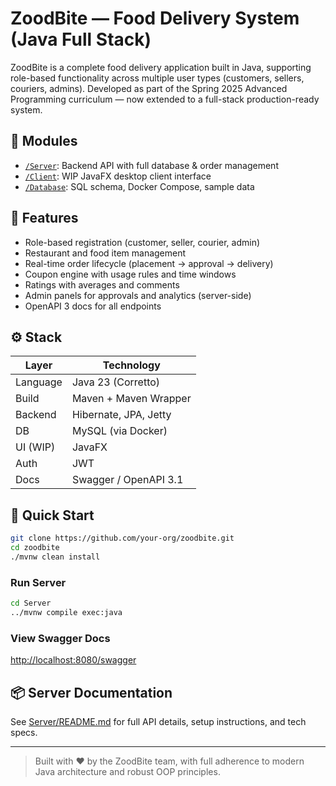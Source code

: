 # ZoodBite — Food Delivery System (Java Full Stack)

ZoodBite is a complete food delivery application built in Java, supporting role-based functionality across multiple user types (customers, sellers, couriers, admins). Developed as part of the Spring 2025 Advanced Programming curriculum — now extended to a full-stack production-ready system.

## 🧩 Modules

- [`/Server`](./Server): Backend API with full database & order management
- [`/Client`](./Client): WIP JavaFX desktop client interface
- [`/Database`](./Database): SQL schema, Docker Compose, sample data

## 🎯 Features

- Role-based registration (customer, seller, courier, admin)
- Restaurant and food item management
- Real-time order lifecycle (placement → approval → delivery)
- Coupon engine with usage rules and time windows
- Ratings with averages and comments
- Admin panels for approvals and analytics (server-side)
- OpenAPI 3 docs for all endpoints

## ⚙️ Stack

| Layer     | Technology            |
|-----------|------------------------|
| Language  | Java 23 (Corretto)     |
| Build     | Maven + Maven Wrapper  |
| Backend   | Hibernate, JPA, Jetty  |
| DB        | MySQL (via Docker)     |
| UI (WIP)  | JavaFX                 |
| Auth      | JWT                    |
| Docs      | Swagger / OpenAPI 3.1  |

## 🚀 Quick Start

```bash
git clone https://github.com/your-org/zoodbite.git
cd zoodbite
./mvnw clean install
```

### Run Server
```bash
cd Server
../mvnw compile exec:java
```

### View Swagger Docs
[http://localhost:8080/swagger](http://localhost:8080/swagger)

## 📦 Server Documentation

See [Server/README.md](./Server/README.md) for full API details, setup instructions, and tech specs.

---

> Built with ❤️ by the ZoodBite team, with full adherence to modern Java architecture and robust OOP principles.
